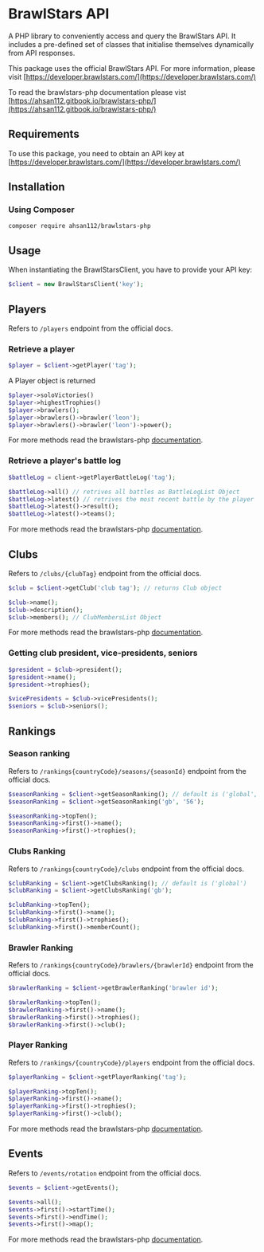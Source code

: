 # BrawlStars API

A PHP library to conveniently access and query the BrawlStars API.
It includes a pre-defined set of classes that initialise themselves dynamically from API responses.

This package uses the official BrawlStars API. For more information, please visit 
[https://developer.brawlstars.com/](https://developer.brawlstars.com/)

To read the brawlstars-php documentation please vist 
[https://ahsan112.gitbook.io/brawlstars-php/](https://ahsan112.gitbook.io/brawlstars-php/)

## Requirements
To use this package, you need to obtain an API key at [https://developer.brawlstars.com/](https://developer.brawlstars.com/)

## Installation
### Using Composer
```
composer require ahsan112/brawlstars-php
```

## Usage
When instantiating the BrawlStarsClient, you have to provide your API key:

```php
$client = new BrawlStarsClient('key');
```

## Players
Refers to `/players` endpoint from the official docs.

### Retrieve a player
```php
$player = $client->getPlayer('tag');
```

A Player object is returned
```php
$player->soloVictories()
$player->highestTrophies()
$player->brawlers();
$player->brawlers()->brawler('leon');
$player->brawlers()->brawler('leon')->power();
```

For more methods read the brawlstars-php [documentation](https://ahsan112.gitbook.io/brawlstars-php/).


### Retrieve a player's battle log

```php
$battleLog = client->getPlayerBattleLog('tag');

$battleLog->all() // retrives all battles as BattleLogList Object
$battleLog->latest() // retrives the most recent battle by the player
$battleLog->latest()->result();
$battleLog->latest()->teams();
```

For more methods read the brawlstars-php [documentation](https://ahsan112.gitbook.io/brawlstars-php/).


## Clubs
Refers to `/clubs/{clubTag}` endpoint from the official docs.

```php
$club = $client->getClub('club tag'); // returns Club object

$club->name(); 
$club->description(); 
$club->members(); // ClubMembersList Object 
```

For more methods read the brawlstars-php [documentation](https://ahsan112.gitbook.io/brawlstars-php/).

### Getting club president, vice-presidents, seniors
```php
$president = $club->president(); 
$president->name();
$president->trophies(); 

$vicePresidents = $club->vicePresidents(); 
$seniors = $club->seniors(); 

```


## Rankings

### Season ranking
Refers to `/rankings{countryCode}/seasons/{seasonId}` endpoint from the official docs.

```php
$seasonRanking = $client->getSeasonRanking(); // default is ('global', 'latest')
$seasonRanking = $client->getSeasonRanking('gb', '56');

$seasonRanking->topTen();
$seasonRanking->first()->name();
$seasonRanking->first()->trophies();
```

### Clubs Ranking
Refers to `/rankings{countryCode}/clubs` endpoint from the official docs.

```php
$clubRanking = $client->getClubsRanking(); // default is ('global')
$clubRanking = $client->getClubsRanking('gb');

$clubRanking->topTen();
$clubRanking->first()->name();
$clubRanking->first()->trophies();
$clubRanking->first()->memberCount();
```


### Brawler Ranking
Refers to `/rankings{countryCode}/brawlers/{brawlerId}` endpoint from the official docs.

```php
$brawlerRanking = $client->getBrawlerRanking('brawler id');

$brawlerRanking->topTen();
$brawlerRanking->first()->name();
$brawlerRanking->first()->trophies();
$brawlerRanking->first()->club();
```


### Player Ranking
Refers to `/rankings/{countryCode}/players` endpoint from the official docs.

```php
$playerRanking = $client->getPlayerRanking('tag');

$playerRanking->topTen();
$playerRanking->first()->name();
$playerRanking->first()->trophies();
$playerRanking->first()->club();
```

For more methods read the brawlstars-php [documentation](https://ahsan112.gitbook.io/brawlstars-php/).


## Events
Refers to `/events/rotation` endpoint from the official docs.

```php
$events = $client->getEvents();

$events->all();
$events->first()->startTime();
$events->first()->endTime();
$events->first()->map();
```
For more methods read the brawlstars-php [documentation](https://ahsan112.gitbook.io/brawlstars-php/).
